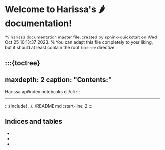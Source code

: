 # Welcome to Harissa's 🌶 documentation!

% harissa documentation master file, created by sphinx-quickstart on Wed Oct 25 10:13:37 2023.
% You can adapt this file completely to your liking, but it should at least contain the root `toctree` directive.

:::{toctree}
---
maxdepth: 2
caption: "Contents:"
---
Harissa <README>
api/index
notebooks
cli/cli
:::

----

:::{include} ../../README.md
:start-line: 2
:::


## Indices and tables

* [](genindex)
* [](modindex)
* [](search)
